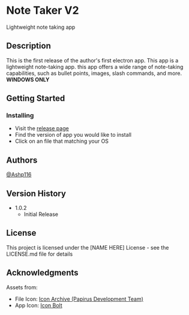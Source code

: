 # Note Taker V2

Lightweight note taking app

## Description

This is the first release of the author's first electron app. This app is a lightweight note-taking app. this app offers a wide range of note-taking capabilities, such as bullet points, images, slash commands, and more. **WINDOWS ONLY**

## Getting Started

### Installing
- Visit the [release page](https://github.com/Ashp116/NoteTakerV2/releases/tag/App)
- Find the version of app you would like to install 
- Click on an file that matching your OS

## Authors

[@Ashp116](https://github.com/Ashp116)

## Version History

* 1.0.2
    * Initial Release

## License

This project is licensed under the [NAME HERE] License - see the LICENSE.md file for details

## Acknowledgments

Assets from:
* File Icon: [Icon Archive (Papirus Development Team)](https://iconarchive.com/show/papirus-apps-icons-by-papirus-team/accessories-notes-icon.html)
* App Icon: [Icon Bolt](https://www.iconbolt.com/iconsets/those-icons-colored-outline/note-task-comment-message-edit-write)
